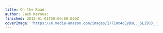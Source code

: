 ```yaml
---
title: On the Road
author: Jack Kerouac
finished: 2012-01-01T00:00:00.000Z
coverImage: 'https://m.media-amazon.com/images/I/71Wx4oEyBsL._SL1500_.jpg'
---
```

